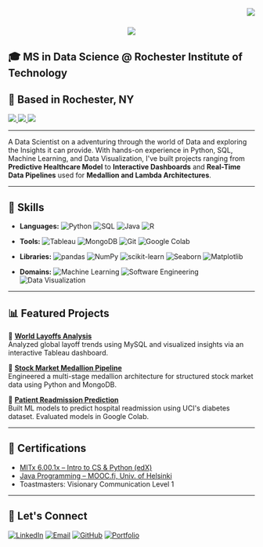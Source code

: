 <img align="right" src="https://visitor-badge.laobi.icu/badge?page_id=basharfkhan.basharfkhan" />

<h1 align="center">
    <img src="https://readme-typing-svg.herokuapp.com/?font=Righteous&size=35&center=true&vCenter=true&width=500&height=70&duration=4000&lines=Hi+There!+👋;+I'm+Bashar+Farooq+Khan!;A+Data+Scientist;" />
</h1>

## 🎓 MS in Data Science @ Rochester Institute of Technology  
## 📍 Based in Rochester, NY  <br/>
  <a href="mailto:bashar28nov@gmail.com">
    <img src="https://img.shields.io/badge/Gmail-333333?style=for-the-badge&logo=gmail&logoColor=red" />
  </a>
<a href="https://linkedin.com/in/basharfarooqkhan" target="_blank">
    <img src="https://img.shields.io/badge/LinkedIn-0077B5?style=for-the-badge&logo=linkedin&logoColor=white" target="_blank" />
  </a>
  <a href="" target="_blank">
       <img src="https://img.shields.io/badge/Portfolio-FF5722?style=for-the-badge&logo=todoist&logoColor=white" target="_blank" /> <!-- sqlite, safari, google-chrome are other good icon options -->
  </a>

---

A Data Scientist on a adventuring through the world of Data and exploring the Insights it can provide.  With hands-on experience in Python, SQL, Machine Learning, and Data Visualization, I've built projects ranging from **Predictive Healthcare Model** to **Interactive Dashboards** and **Real-Time Data Pipelines** used for **Medallion and Lambda Architectures**.

---

## 🔧 Skills

- **Languages:**  ![Python](https://img.shields.io/badge/-Python-3776AB?logo=python&logoColor=white&style=flat)
![SQL](https://img.shields.io/badge/-SQL-4479A1?logo=mysql&logoColor=white&style=flat)
![Java](https://img.shields.io/badge/-Java-007396?logo=java&logoColor=white&style=flat)
![R](https://img.shields.io/badge/-R-276DC3?logo=r&logoColor=white&style=flat)

- **Tools:** ![Tableau](https://img.shields.io/badge/-Tableau-E97627?logo=tableau&logoColor=white&style=flat)
![MongoDB](https://img.shields.io/badge/-MongoDB-47A248?logo=mongodb&logoColor=white&style=flat)
![Git](https://img.shields.io/badge/-Git-F05032?logo=git&logoColor=white&style=flat)
![Google Colab](https://img.shields.io/badge/-Google%20Colab-F9AB00?logo=googlecolab&logoColor=white&style=flat)

- **Libraries:** ![pandas](https://img.shields.io/badge/-pandas-150458?logo=pandas&logoColor=white&style=flat)
![NumPy](https://img.shields.io/badge/-NumPy-013243?logo=numpy&logoColor=white&style=flat)
![scikit-learn](https://img.shields.io/badge/-scikit--learn-F7931E?logo=scikitlearn&logoColor=white&style=flat)
![Seaborn](https://img.shields.io/badge/-Seaborn-43B02A?style=flat)
![Matplotlib](https://img.shields.io/badge/-Matplotlib-11557C?style=flat)
 
- **Domains:** ![Machine Learning](https://img.shields.io/badge/-Machine%20Learning-102770?style=flat&logo=fastapi&logoColor=white)
![Software Engineering](https://img.shields.io/badge/-Software%20Engineering-4B8BBE?style=flat&logo=github&logoColor=white)
![Data Visualization](https://img.shields.io/badge/-Data%20Visualization-FE6F00?style=flat&logo=databricks&logoColor=white)


---

## 📊 Featured Projects

🔹 [**World Layoffs Analysis**](https://github.com/basharfkhan/world-layoffs-analysis)  
Analyzed global layoff trends using MySQL and visualized insights via an interactive Tableau dashboard.

🔹 [**Stock Market Medallion Pipeline**](https://github.com/basharfkhan/stock-medallion-pipeline)  
Engineered a multi-stage medallion architecture for structured stock market data using Python and MongoDB.

🔹 [**Patient Readmission Prediction**](https://github.com/basharfkhan/patient-readmission-prediction)  
Built ML models to predict hospital readmission using UCI's diabetes dataset. Evaluated models in Google Colab.

---

## 🏅 Certifications

- [MITx 6.00.1x – Intro to CS & Python (edX)](https://courses.edx.org/certificates/6b940cf5d6044ea3a4a912f7ca3eb962)  
- [Java Programming – MOOC.fi, Univ. of Helsinki](https://certificates.mooc.fi/validate/djx4q1ebq5g)  
- Toastmasters: Visionary Communication Level 1

---

## 💬 Let's Connect

[![LinkedIn](https://img.shields.io/badge/-LinkedIn-0A66C2?logo=linkedin&logoColor=white&style=flat)](https://www.linkedin.com/in/basharfarooqkhan/)
[![Email](https://img.shields.io/badge/-Email-D14836?logo=gmail&logoColor=white&style=flat)](mailto:bashar28nov@gmail.com)
[![GitHub](https://img.shields.io/badge/-GitHub-181717?logo=github&logoColor=white&style=flat)](https://github.com/basharfkhan)
[![Portfolio](https://img.shields.io/badge/-Portfolio-000000?logo=googlechrome&logoColor=white&style=flat)]()



